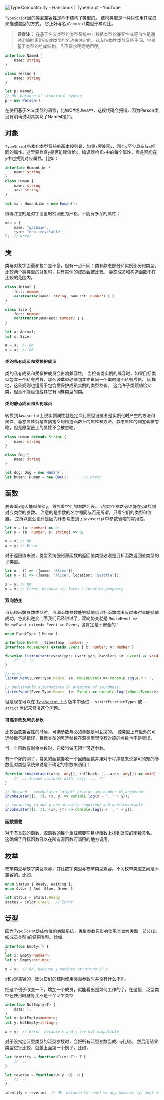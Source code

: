 ![Type Compatibility - Handbook | TypeScript - YouTube](assets/maxresdefault.jpg)

`TypeScript`里的类型兼容性是基于结构子类型的。 结构类型是一种只使用其成员来描述类型的方式。 它正好与名义`nominal`类型形成对比。

> **译者注：** 在基于名义类型的类型系统中，数据类型的兼容性或等价性是通过明确的声明和/或类型的名称来决定的。这与结构性类型系统不同，它是基于类型的组成结构，且不要求明确地声明。

```ts
interface Named {
    name: string;
}

class Person {
    name: string;
}

let p: Named;
// OK, because of structural typing
p = new Person();
```

在使用基于名义类型的语言，比如C#或Java中，这段代码会报错，因为Person类没有明确说明其实现了Named接口。

## 对象

`TypeScript`结构化类型系统的基本规则是，如果`x`要兼容`y`，那么`y`至少具有与`x`相同的属性。这里要检查`y`是否能赋值给`x`，编译器检查`x`中的每个属性，看是否能在`y`中也找到对应属性。比如：

```ts
interface HumanLike {
    name: string;
}
class Human {
    name: string;
  	sex: string;
}

let man: HumanLike = new Human();
```

值得注意的是对字面量的检测更为严格，不能有多余的属性：

```ts
man = {
    name: "garbage",
    type: "non-recyclable",
}; 	// error
```

## 类

类与对象字面量和接口差不多，但有一点不同：类有静态部分和实例部分的类型。 比较两个类类型的对象时，只有实例的成员会被比较。 静态成员和构造函数不在比较的范围内。

```ts
class Animal {
    feet: number;
    constructor(name: string, numFeet: number) { }
}

class Size {
    feet: number;
    constructor(numFeet: number) { }
}

let a: Animal;
let s: Size;

a = s;  // OK
s = a;  // OK
```

#### 类的私有成员和受保护成员

类的私有成员和受保护成员会影响兼容性。 当检查类实例的兼容时，如果目标类型包含一个私有成员，那么源类型必须包含来自同一个类的这个私有成员。 同样地，这条规则也适用于包含受保护成员实例的类型检查。 这允许子类赋值给父类，但是不能赋值给其它有同样类型的类。

#### 类的静态成员和实例成员

转换到`Javascript`上说实例属性就是定义到原型链或者是实例化时产生的方法和属性，静态属性就是直接定义到构造函数上的属性和方法。静态属性的判定会被忽略，但是原型链上的属性不会被忽略。

```ts
class Human extends String {
    name: string;
}

class Dog {
    name: string;
}

let dog: Dog = new Human();
let human: Human = new Dog();		// error
```

## 函数

要查看`x`是否能赋值给`y`，首先看它们的参数列表。 `x`的每个参数必须能在`y`里找到对应类型的参数。 注意的是参数的名字相同与否无所谓，只看它们的类型和位置。 之所以这么设计是因为作者考虑到了`javascript`中参数省略的常用性。

```ts
let x = (a: number) => 0;
let y = (b: number, s: string) => 0;

y = x; // OK
x = y; // Error
```

对于返回值来说，类型系统强制源函数的返回值类型必须是目标函数返回值类型的子类型。

```ts
let x = () => ({name: 'Alice'});
let y = () => ({name: 'Alice', location: 'Seattle'});

x = y; // OK
y = x; // Error, because x() lacks a location property
```

#### 双向协变

当比较函数参数类型时，当源函数参数能够赋值给目标函数或者反过来时都能赋值成功，协变和逆变上面我们已经讲过了，双向协变就是 `MouseEvent => MouseEvent extends Event => Event`，这肯定是不安全的：

```ts
enum EventType { Mouse }

interface Event { timestamp: number; }
interface MouseEvent extends Event { x: number; y: number }

function listenEvent(eventType: EventType, handler: (n: Event) => void) {
    /* ... */
}

// error 
listenEvent(EventType.Mouse, (e: MouseEvent) => console.log(e.x + ',' + e.y));

// Undesirable alternatives in presence of soundness
listenEvent(EventType.Mouse, (e: Event) => console.log((<MouseEvent>e).x + ',' + (<MouseEvent>e).y));
```

但是现在可以在 [`TypeScript 2.6`](https://www.typescriptlang.org/docs/handbook/release-notes/typescript-2-6.html) 版本中通过 `--strictFunctionTypes` 或 `--strict` 标记来修复这个问题。

#### 可选参数及剩余参数

比较函数兼容性的时候，可选参数与必须参数是可互换的。 源类型上有额外的可选参数不是错误，目标类型的可选参数在源类型里没有对应的参数也不是错误，

当一个函数有剩余参数时，它被当做无限个可选参数。

有一个好的例子，常见的函数接收一个回调函数并用对于程序员来说是可预知的参数但对类型系统来说是不确定的参数来调用：

```ts
function invokeLater(args: any[], callback: (...args: any[]) => void) {
    /* ... Invoke callback with 'args' ... */
}

// Unsound - invokeLater "might" provide any number of arguments
invokeLater([1, 2], (x, y) => console.log(x + ', ' + y));

// Confusing (x and y are actually required) and undiscoverable
invokeLater([1, 2], (x?, y?) => console.log(x + ', ' + y));
```

#### 函数重载

对于有重载的函数，源函数的每个重载都要在目标函数上找到对应的函数签名。 这确保了目标函数可以在所有源函数可调用的地方调用。

## 枚举

枚举类型与数字类型兼容，并且数字类型与枚举类型兼容。不同枚举类型之间是不兼容的。比如，

```ts
enum Status { Ready, Waiting };
enum Color { Red, Blue, Green };

let status = Status.Ready;
status = Color.Green;  // Error
```

## 泛型

因为TypeScript是结构性的类型系统，类型参数只影响使用其做为类型一部分(比如成员类型)的结果类型。比如，

```ts
interface Empty<T> {
}
let x: Empty<number>;
let y: Empty<string>;

x = y;  // OK, because y matches structure of x
```

`x`和`y`是兼容的，因为它们的结构使用类型参数时并没有什么不同。 

把这个例子改变一下，增加一个成员，就能看出是如何工作的了，在这里，泛型类型在使用时就好比不是一个泛型类型

```ts
interface NotEmpty<T> {
    data: T;
}
let x: NotEmpty<number>;
let y: NotEmpty<string>;

x = y;  // Error, because x and y are not compatible
```

对于没指定泛型类型的泛型参数时，会把所有泛型参数当成`any`比较。 然后用结果类型进行比较，就像上面第一个例子。比如，

```ts
let identity = function<T>(x: T): T {
    // ...
}

let reverse = function<U>(y: U): U {
    // ...
}

identity = reverse;  // OK, because (x: any) => any matches (y: any) => any
```

